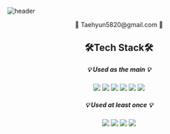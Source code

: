 ![header](https://capsule-render.vercel.app/api?type=waving&color=auto&height=200&section=header&text=Lee%20Taehyun&fontSize=50&animation=fadeIn&fontColor=auto)
<div align="center">
    <p>📧 Taehyun5820@gmail.com 📧</p>
</div>
<div align="center"><h2>🛠Tech Stack🛠</h2></div>
<div align="center">
<h5>💡 Used as the main 💡</h5>
  <img src="https://img.shields.io/badge/C-A8B9CC?style=for-the-badge&logo=C&logoColor=white">
  <img src="https://img.shields.io/badge/C++-00599C?style=for-the-badge&logo=C%2B%2B&logoColor=white">
  <img src="https://img.shields.io/badge/html5-E34F26?style=for-the-badge&logo=html5&logoColor=white">
  <img src="https://img.shields.io/badge/css-1572B6?style=for-the-badge&logo=css3&logoColor=white">
  <img src="https://img.shields.io/badge/javascript-F7DF1E?style=for-the-badge&logo=javascript&logoColor=black">
  <img src="https://img.shields.io/badge/React-61DAFB?style=for-the-badge&logo=React&logoColor=black">
  <h5>💡 Used at least once 💡</h5>
  <img src="https://img.shields.io/badge/java-007396?style=for-the-badge&logo=java&logoColor=white">
  <img src="https://img.shields.io/badge/python-3776AB?style=for-the-badge&logo=python&logoColor=white">
  <img src="https://img.shields.io/badge/MySQL-4479A1?style=for-the-badge&logo=MySQL&logoColor=white">
    <img src="https://img.shields.io/badge/spring-6DB33F?style=for-the-badge&logo=spring&logoColor=white">
</div>

